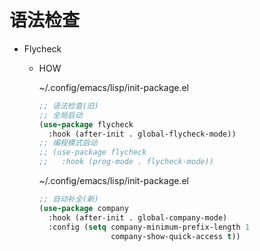 # 语法检查

* Flycheck

  * HOW

      ~/.config/emacs/lisp/init-package.el

      ``` lisp
      ;; 语法检查(旧)
      ;; 全局启动
      (use-package flycheck
        :hook (after-init . global-flycheck-mode))
      ;; 编程模式启动
      ;; (use-package flycheck
      ;;   :hook (prog-mode . flycheck-mode))
      ```

      ~/.config/emacs/lisp/init-package.el

      ``` lisp
      ;; 自动补全(新)
      (use-package company
        :hook (after-init . global-company-mode)
        :config (setq company-minimum-prefix-length 1
                      company-show-quick-access t))
      ```
